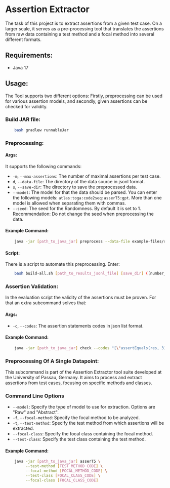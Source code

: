 # Assertion Extractor

The task of this project is to extract assertions from a given test case. On a larger scale, it serves as a
pre-processing tool that translates the assertions from raw data containing a test method and a focal method into
several different formats.

## Requirements:

- Java 17

## Usage:

The Tool supports two different options:
Firstly, preprocessing can be used for various assertion models, and secondly, given assertions can be checked for
validity.

### Build JAR file:

```bash
    bash gradlew runnableJar
```

### Preprocessing:
#### Args:
It supports the following commands:

- `-m`, `--max-assertions`: The number of maximal assertions per test case.
- `d`, `--data-file`: The directory of the data source in jsonl format.
- `s`, `--save-dir`: The directory to save the preprocessed data.
- `--model`: The model for that the data should be parsed. You can enter the following
  models: `atlas:toga:code2seq:asserT5:gpt`. More than one model is allowed when separating them with commas.
- `--seed`: The seed for the Randomness. By default it is set to 1. Recommendation: Do not change the seed when preprocessing the data.

#### Example Command:
```bash
    java -jar [path_to_java_jar] preprocess --data-file example-files/results-small.jsonl --save-dir preprocessed -m 5 --model toga:atlas:asserT5 
```
#### Script:
There is a script to automate this preprocessing. Enter:
```bash
    bash build-all.sh [path_to_results_jsonl_file] [save_dir] ([number_assertions_separated]) ([models_separated]) 
```
### Assertion Validation:
In the evaluation script the validity of the assertions must be proven. For that an extra subcommand solves that:
#### Args:
- `-c`, `--codes`: The assertion statements codes in json list format.

#### Example Command:
```bash
    java -jar [path_to_java_jar] check --codes "[\"assertEquals(res, 3)\"]"
```

### Preprocessing Of A Single Datapoint:
This subcommand is part of the Assertion Extractor tool suite developed at the University of Passau, Germany. It aims to process and extract assertions from test cases, focusing on specific methods and classes.

### Command Line Options
- `--model`: Specify the type of model to use for extraction. Options are "Raw" and "Abstract".
- `-f`, `--focal-method`: Specify the focal method to be analyzed.
- `-t`, `--test-method`: Specify the test method from which assertions will be extracted.
- `--focal-class`: Specify the focal class containing the focal method.
- `--test-class`: Specify the test class containing the test method.

#### Example Command:
```bash
    java -jar [path_to_java_jar] asserT5 \
         --test-method [TEST_METHOD_CODE] \
         --focal-method [FOCAL_METHOD_CODE] \
         --test-class [FOCAL_CLASS_CODE] \
         --focal-class [FOCAL_CLASS_CODE]
```

